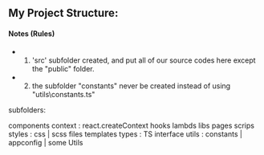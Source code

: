 ## My Project Structure:

#### Notes (Rules)

- 1. 'src' subfolder created, and put all of our source codes here except the "public" folder.
- 2. the subfolder "constants" never be created instead of using "utils\constants.ts"

subfolders:

components
context : react.createContext
hooks
lambds
libs
pages
scrips
styles : css | scss files
templates
types : TS interface
utils : constants | appconfig | some Utils
